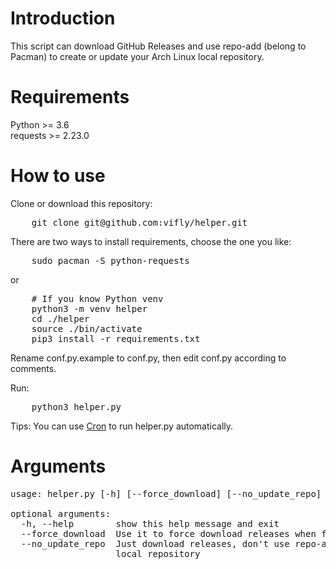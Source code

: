 # Introduction
This script can download GitHub Releases and use repo-add (belong to Pacman) to create or update your Arch Linux local repository.

# Requirements
Python >= 3.6       
requests >= 2.23.0

# How to use
Clone or download this repository:
<pre>
    git clone git@github.com:vifly/helper.git
</pre>

There are two ways to install requirements, choose the one you like:
<pre>
    sudo pacman -S python-requests
</pre>
or      
<pre>
    # If you know Python venv
    python3 -m venv helper
    cd ./helper
    source ./bin/activate
    pip3 install -r requirements.txt
</pre>

Rename conf.py.example to conf.py, then edit conf.py according to comments.

Run:
<pre>
    python3 helper.py
</pre>

Tips: You can use [Cron](https://wiki.archlinux.org/index.php/cron) to run helper.py automatically.

# Arguments
<pre>
usage: helper.py [-h] [--force_download] [--no_update_repo]

optional arguments:
  -h, --help        show this help message and exit
  --force_download  Use it to force download releases when file is exist
  --no_update_repo  Just download releases, don't use repo-add to update Arch
                    local repository
</pre>